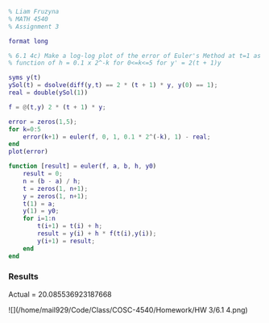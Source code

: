 ```matlab
% Liam Fruzyna
% MATH 4540
% Assignment 3

format long

% 6.1 4c) Make a log-log plot of the error of Euler's Method at t=1 as a
% function of h = 0.1 x 2^-k for 0<=k<=5 for y' = 2(t + 1)y

syms y(t)
ySol(t) = dsolve(diff(y,t) == 2 * (t + 1) * y, y(0) == 1);
real = double(ySol(1))

f = @(t,y) 2 * (t + 1) * y;

error = zeros(1,5);
for k=0:5
    error(k+1) = euler(f, 0, 1, 0.1 * 2^(-k), 1) - real;
end
plot(error)

function [result] = euler(f, a, b, h, y0)
    result = 0;
    n = (b - a) / h;
    t = zeros(1, n+1);
    y = zeros(1, n+1);
    t(1) = a;
    y(1) = y0;
    for i=1:n
        t(i+1) = t(i) + h;
        result = y(i) + h * f(t(i),y(i));
        y(i+1) = result;
    end
end
```

### Results

Actual = 20.085536923187668


![](/home/mail929/Code/Class/COSC-4540/Homework/HW 3/6.1 4.png)
